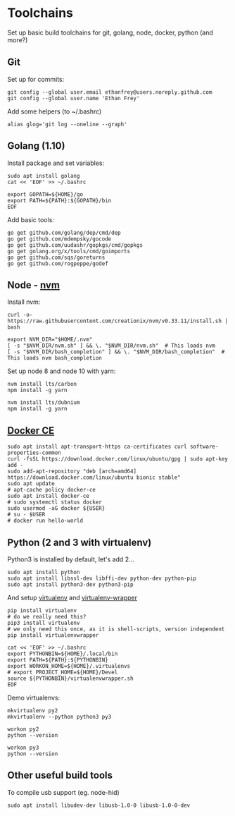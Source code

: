 # Toolchains

Set up basic build toolchains for git, golang, node, docker, python (and more?)

## Git

Set up for commits:

```shell
git config --global user.email ethanfrey@users.noreply.github.com
git config --global user.name 'Ethan Frey'
```

Add some helpers (to ~/.bashrc)

```shell
alias glog='git log --oneline --graph'
```

## Golang (1.10)

Install package and set variables:

```shell
sudo apt install golang
cat << 'EOF' >> ~/.bashrc

export GOPATH=${HOME}/go
export PATH=${PATH}:${GOPATH}/bin
EOF
```

Add basic tools:

```shell
go get github.com/golang/dep/cmd/dep
go get github.com/mdempsky/gocode
go get github.com/uudashr/gopkgs/cmd/gopkgs
go get golang.org/x/tools/cmd/goimports
go get github.com/sqs/goreturns
go get github.com/rogpeppe/godef
```

## Node - [nvm](https://github.com/creationix/nvm)

Install nvm:

```shell
curl -o- https://raw.githubusercontent.com/creationix/nvm/v0.33.11/install.sh | bash

export NVM_DIR="$HOME/.nvm"
[ -s "$NVM_DIR/nvm.sh" ] && \. "$NVM_DIR/nvm.sh"  # This loads nvm
[ -s "$NVM_DIR/bash_completion" ] && \. "$NVM_DIR/bash_completion"  # This loads nvm bash_completion
```

Set up node 8 and node 10 with yarn:

```shell
nvm install lts/carbon
npm install -g yarn

nvm install lts/dubnium
npm install -g yarn
```

## [Docker CE](https://www.digitalocean.com/community/tutorials/how-to-install-and-use-docker-on-ubuntu-18-04)

```shell
sudo apt install apt-transport-https ca-certificates curl software-properties-common
curl -fsSL https://download.docker.com/linux/ubuntu/gpg | sudo apt-key add -
sudo add-apt-repository "deb [arch=amd64] https://download.docker.com/linux/ubuntu bionic stable"
sudo apt update
# apt-cache policy docker-ce
sudo apt install docker-ce
# sudo systemctl status docker
sudo usermod -aG docker ${USER}
# su - $USER
# docker run hello-world
```


## Python (2 and 3 with virtualenv)

Python3 is installed by default, let's add 2...

```shell
sudo apt install python 
sudo apt install libssl-dev libffi-dev python-dev python-pip
sudo apt install python3-dev python3-pip
```

And setup [virtualenv](https://virtualenv.pypa.io/en/latest/installation/)
and [virtualenv-wrapper](https://virtualenvwrapper.readthedocs.io/en/latest/)

```shell
pip install virtualenv
# do we really need this?
pip3 install virtualenv
# we only need this once, as it is shell-scripts, version independent
pip install virtualenvwrapper

cat << 'EOF' >> ~/.bashrc
export PYTHONBIN=${HOME}/.local/bin
export PATH=${PATH}:${PYTHONBIN}
export WORKON_HOME=${HOME}/.virtualenvs
# export PROJECT_HOME=${HOME}/Devel
source ${PYTHONBIN}/virtualenvwrapper.sh
EOF
```

Demo virtualenvs:

```shell
mkvirtualenv py2
mkvirtualenv --python python3 py3

workon py2
python --version

workon py3
python --version
```

## Other useful build tools

To compile usb support (eg. node-hid)

```shell
sudo apt install libudev-dev libusb-1.0-0 libusb-1.0-0-dev
```

